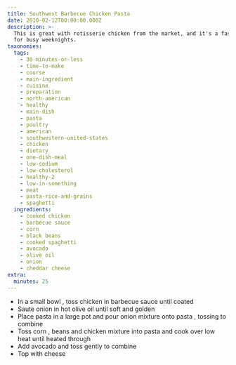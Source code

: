 ```yaml
---
title: Southwest Barbecue Chicken Pasta
date: 2010-02-12T00:00:00.000Z
description: >-
  This is great with rotisserie chicken from the market, and it's a fast dinner
  for busy weeknights.
taxonomies:
  tags:
    - 30-minutes-or-less
    - time-to-make
    - course
    - main-ingredient
    - cuisine
    - preparation
    - north-american
    - healthy
    - main-dish
    - pasta
    - poultry
    - american
    - southwestern-united-states
    - chicken
    - dietary
    - one-dish-meal
    - low-sodium
    - low-cholesterol
    - healthy-2
    - low-in-something
    - meat
    - pasta-rice-and-grains
    - spaghetti
  ingredients:
    - cooked chicken
    - barbecue sauce
    - corn
    - black beans
    - cooked spaghetti
    - avocado
    - olive oil
    - onion
    - cheddar cheese
extra:
  minutes: 25
---
```

 - In a small bowl , toss chicken in barbecue sauce until coated
 - Saute onion in hot olive oil until soft and golden
 - Place pasta in a large pot and pour onion mixture onto pasta , tossing to combine
 - Toss corn , beans and chicken mixture into pasta and cook over low heat until heated through
 - Add avocado and toss gently to combine
 - Top with cheese
